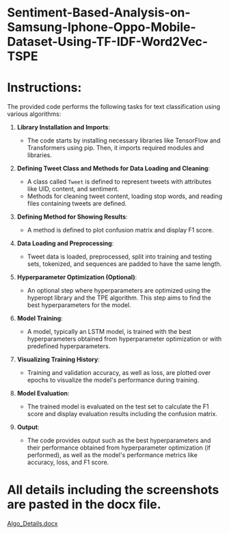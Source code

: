 # Sentiment-Based-Analysis-on-Samsung-Iphone-Oppo-Mobile-Dataset-Using-TF-IDF-Word2Vec-TSPE
# Instructions:
The provided code performs the following tasks for text classification using various algorithms:

1. **Library Installation and Imports**:
   - The code starts by installing necessary libraries like TensorFlow and Transformers using pip. Then, it imports required modules and libraries.

2. **Defining Tweet Class and Methods for Data Loading and Cleaning**:
   - A class called `Tweet` is defined to represent tweets with attributes like UID, content, and sentiment.
   - Methods for cleaning tweet content, loading stop words, and reading files containing tweets are defined.

3. **Defining Method for Showing Results**:
   - A method is defined to plot confusion matrix and display F1 score.

4. **Data Loading and Preprocessing**:
   - Tweet data is loaded, preprocessed, split into training and testing sets, tokenized, and sequences are padded to have the same length.

5. **Hyperparameter Optimization (Optional)**:
   - An optional step where hyperparameters are optimized using the hyperopt library and the TPE algorithm. This step aims to find the best hyperparameters for the model.

6. **Model Training**:
   - A model, typically an LSTM model, is trained with the best hyperparameters obtained from hyperparameter optimization or with predefined hyperparameters.

7. **Visualizing Training History**:
   - Training and validation accuracy, as well as loss, are plotted over epochs to visualize the model's performance during training.

8. **Model Evaluation**:
   - The trained model is evaluated on the test set to calculate the F1 score and display evaluation results including the confusion matrix.

9. **Output**:
   - The code provides output such as the best hyperparameters and their performance obtained from hyperparameter optimization (if performed), as well as the model's performance metrics like accuracy, loss, and F1 score.

# All details including the screenshots are pasted in the docx file.
[Algo_Details.docx](https://github.com/ArsalMirza007/Sentiment-Based-Analysis-on-Samsung-Iphone-Oppo-Mobile-Dataset-Using-TF-IDF-Word2Vec-TSPE-/files/14472199/Algo_Details.docx)
